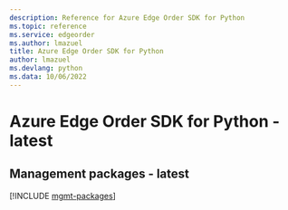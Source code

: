 ```yaml
---
description: Reference for Azure Edge Order SDK for Python
ms.topic: reference
ms.service: edgeorder
ms.author: lmazuel
title: Azure Edge Order SDK for Python
author: lmazuel
ms.devlang: python
ms.data: 10/06/2022
---
```

# Azure Edge Order SDK for Python - latest

## Management packages - latest
[!INCLUDE [mgmt-packages](edge-order-mgmt-index.md)]